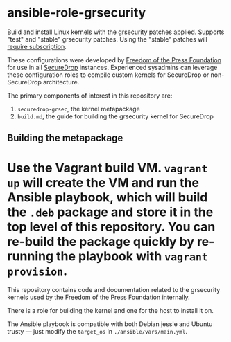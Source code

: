 # ansible-role-grsecurity

Build and install Linux kernels with the grsecurity patches applied.
Supports "test" and "stable" grsecurity patches. Using the "stable"
patches will [require subscription](https://grsecurity.net/business_support.php).

These configurations were developed by [Freedom of the Press Foundation] for
use in all [SecureDrop] instances. Experienced sysadmins can leverage these
configuration roles to compile custom kernels for SecureDrop or non-SecureDrop
architecture.



The primary components of interest in this repository are:

1. `securedrop-grsec`, the kernel metapackage
2. `build.md`, the guide for building the grsecurity kernel for SecureDrop

## Building the metapackage

Use the Vagrant build VM. `vagrant up` will create the VM and run the Ansible playbook, which will build the `.deb` package and store it in the top level of this repository. You can re-build the package quickly by re-running the playbook with `vagrant provision`.
=======
This repository contains code and documentation related to the grsecurity kernels used by the Freedom of the Press Foundation internally.

There is a role for building the kernel and one for the host to install it on.

The Ansible playbook is compatible with both Debian jessie and Ubuntu trusty — just modify the `target_os` in `./ansible/vars/main.yml`.


[Freedom of the Press Foundation]: https://freedom.press
[SecureDrop]: https://securedrop.org
[grsecurity]: https://grsecurity.net/

